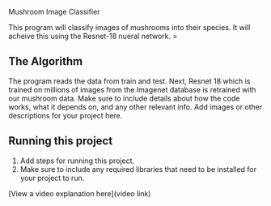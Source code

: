 Mushroom Image Classifier 

 This program will classify images of mushrooms into their species. It will acheive this using the Resnet-18 nueral network. > 



## The Algorithm

The program reads the data from train and test. Next, Resnet 18 which is trained on millions of images from the Imagenet database is retrained with our mushroom data. 
  Make sure to include details about how the code works, what it depends on, and any other relevant info. Add images or other descriptions for your project here. 

## Running this project

1. Add steps for running this project.
2. Make sure to include any required libraries that need to be installed for your project to run.

[View a video explanation here](video link)